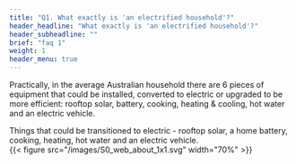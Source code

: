```yaml
---
title: "Q1. What exactly is 'an electrified household'?"
header_headline: "What exactly is 'an electrified household'?"
header_subheadline: ""
brief: "faq 1"
weight: 1 
header_menu: true
--- 
```

  
 Practically, in the average Australian household there are 6 pieces of equipment that could be installed, converted to electric or upgraded to be more efficient: rooftop solar, battery, cooking, heating & cooling, hot water and an electric vehicle.  
 
 Things that could be transitioned to electric - rooftop solar, a home battery, cooking, heating, hot water and an electric vehicle.  
{{< figure src="/images/S0_web_about_1x1.svg"  width="70%" >}}